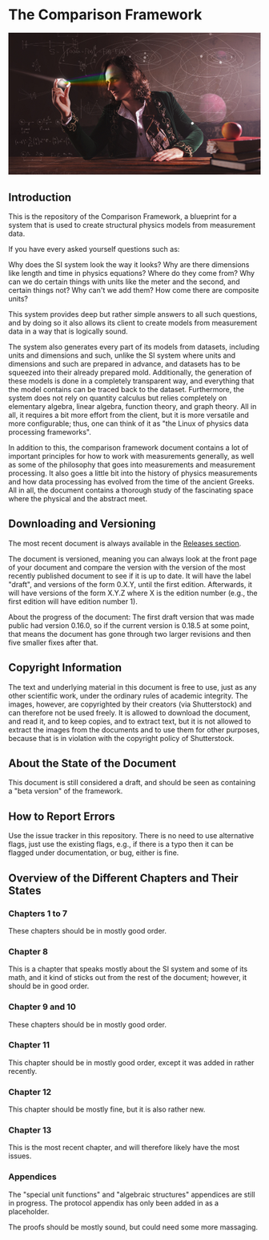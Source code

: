 # The Comparison Framework

![newton.jpg](newton.jpg)

## Introduction

This is the repository of the Comparison Framework, a blueprint for a system that is used to create structural physics models from measurement data.

If you have every asked yourself questions such as:

Why does the SI system look the way it looks? Why are there dimensions like length and time in physics equations? Where do they come from? Why can we do certain things with units like the meter and the second, and certain things not? Why can't we add them? How come there are composite units?

This system provides deep but rather simple answers to all such questions, and by doing so it also allows its client to create models from measurement data in a way that is logically sound.

The system also generates every part of its models from datasets, including units and dimensions and such, unlike the SI system where units and dimensions and such are prepared in advance, and datasets has to be squeezed into their already prepared mold. Additionally, the generation of these models is done in a completely transparent way, and everything that the model contains can be traced back to the dataset. Furthermore, the system does not rely on quantity calculus but relies completely on elementary algebra, linear algebra, function theory, and graph theory. All in all, it requires a bit more effort from the client, but it is more versatile and more configurable; thus, one can think of it as "the Linux of physics data processing frameworks".

In addition to this, the comparison framework document contains a lot of important principles for how to work with measurements generally, as well as some of the philosophy that goes into measurements and measurement processing. It also goes a little bit into the history of physics measurements and how data processing has evolved from the time of the ancient Greeks. All in all, the document contains a thorough study of the fascinating space where the physical and the abstract meet.

## Downloading and Versioning

The most recent document is always available in the [Releases section](https://github.com/androlo/comparison_framework/releases). 

The document is versioned, meaning you can always look at the front page of your document and compare the version with the version of the most recently published document to see if it is up to date. It will have the label "draft", and versions of the form 0.X.Y, until the first edition. Afterwards, it will have versions of the form X.Y.Z where X is the edition number (e.g., the first edition will have edition number 1). 

About the progress of the document: The first draft version that was made public had version 0.16.0, so if the current version is 0.18.5 at some point, that means the document has gone through two larger revisions and then five smaller fixes after that.


## Copyright Information

The text and underlying material in this document is free to use, just as any other scientific work, under the ordinary rules of academic integrity. The images, however, are copyrighted by their creators (via Shutterstock) and can therefore not be used freely. It is allowed to download the document, and read it, and to keep copies, and to extract text, but it is not allowed to extract the images from the documents and to use them for other purposes, because that is in violation with the copyright policy of Shutterstock.

## About the State of the Document

This document is still considered a draft, and should be seen as containing a "beta version" of the framework.

## How to Report Errors

Use the issue tracker in this repository. There is no need to use alternative flags, just use the existing flags, e.g., if there is a typo then it can be flagged under documentation, or bug, either is fine.

## Overview of the Different Chapters and Their States

### Chapters 1 to 7

These chapters should be in mostly good order.

### Chapter 8

This is a chapter that speaks mostly about the SI system and some of its math, and it kind of sticks out from the rest of the document; however, it should be in good order.

### Chapter 9 and 10

These chapters should be in mostly good order.

### Chapter 11

This chapter should be in mostly good order, except it was added in rather recently.

### Chapter 12

This chapter should be mostly fine, but it is also rather new.

### Chapter 13

This is the most recent chapter, and will therefore likely have the most issues.

### Appendices

The "special unit functions" and "algebraic structures" appendices are still in progress. The protocol appendix has only been added in as a placeholder.

The proofs should be mostly sound, but could need some more massaging.
